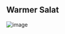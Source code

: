 ## Warmer Salat

![image](https://user-images.githubusercontent.com/469989/219428795-590e636a-280b-40d0-a977-01198b47ed40.png)

